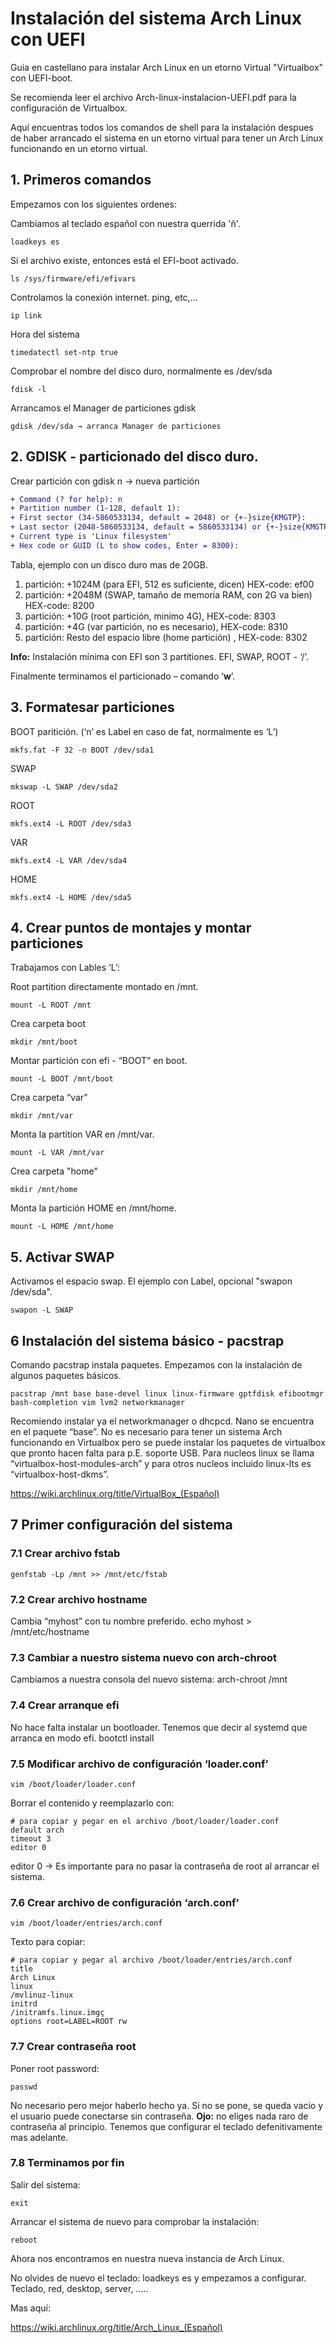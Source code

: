 # Instalación del sistema Arch Linux con UEFI
Guia en castellano para instalar Arch Linux en un etorno Virtual "Virtualbox" con UEFI-boot.

Se recomienda leer el archivo Arch-linux-instalacion-UEFI.pdf para la configuración de Virtualbox.

Aquí encuentras todos los comandos de shell para la instalación despues de haber arrancado el sistema en un etorno virtual para tener un Arch Linux funcionando en un etorno virtual.

## 1. Primeros comandos
Empezamos con los siguientes ordenes:

Cambiamos al teclado español con nuestra querrida 'ñ'.

    loadkeys es
    
Si el archivo existe, entonces está el EFI-boot activado.

    ls /sys/firmware/efi/efivars
    
Controlamos la conexión internet. ping, etc,...

    ip link
    
Hora del sistema
    
    timedatectl set-ntp true
   
Comprobar el nombre del disco duro, normalmente es /dev/sda  
   
    fdisk -l 
    
Arrancamos el Manager de particiones gdisk
        
    gdisk /dev/sda → arranca Manager de particiones



## 2. GDISK - particionado del disco duro.
Crear partición con gdisk
n → nueva partición
```diff
+ Command (? for help): n
+ Partition number (1-128, default 1):
+ First sector (34-5860533134, default = 2048) or {+-}size{KMGTP}:
+ Last sector (2048-5860533134, default = 5860533134) or {+-}size{KMGTP}:
+ Current type is 'Linux filesystem'
+ Hex code or GUID (L to show codes, Enter = 8300):

```

Tabla, ejemplo con un disco duro mas de 20GB. 
1. partición: +1024M (para EFI, 512 es suficiente, dicen) HEX-code: ef00
2. partición: +2048M (SWAP, tamaño de memoria RAM, con 2G va bien) HEX-code: 8200
3. partición: +10G   (root partición, minimo 4G), HEX-code: 8303
4. partición: +4G    (var partición, no es necesario), HEX-code: 8310
5. partición: Resto del espacio libre (home partición) , HEX-code: 8302
  
**Info:** Instalación mínima con EFI son 3 partitiones. EFI, SWAP, ROOT - ‘/’.

Finalmente terminamos el particionado – comando ‘**w**’.


## 3. Formatesar particiones
BOOT paritición. (‘n’ es Label en caso de fat, normalmente es ‘L’)

    mkfs.fat -F 32 -n BOOT /dev/sda1
    
SWAP
    
    mkswap -L SWAP /dev/sda2
    
ROOT

    mkfs.ext4 -L ROOT /dev/sda3

VAR

    mkfs.ext4 -L VAR /dev/sda4

HOME
    
    mkfs.ext4 -L HOME /dev/sda5



## 4. Crear puntos de montajes y montar particiones
Trabajamos con Lables ‘L’:

Root partition directamente montado en /mnt.

    mount -L ROOT /mnt
    
Crea carpeta boot

    mkdir /mnt/boot        
   
Montar partición con efi - “BOOT” en boot.
    
    mount -L BOOT /mnt/boot
    
Crea carpeta “var”
    
    mkdir /mnt/var
    
Monta la partition VAR en /mnt/var.    

    mount -L VAR /mnt/var
    
Crea carpeta "home"

    mkdir /mnt/home     
    
Monta la partición HOME en /mnt/home.

    mount -L HOME /mnt/home 


## 5. Activar SWAP
Activamos el espacio swap. El ejemplo con Label, opcional "swapon /dev/sda".

    swapon -L SWAP
  
  
## 6 Instalación del sistema básico - pacstrap
  Comando pacstrap instala paquetes. Empezamos con la instalación de algunos paquetes básicos.
  
    pacstrap /mnt base base-devel linux linux-firmware gptfdisk efibootmgr bash-completion vim lvm2 networkmanager
  
  Recomiendo instalar ya el networkmanager o dhcpcd. Nano se encuentra en el paquete “base”.
  No es necesario para tener un sistema Arch funcionando en Virtualbox pero se puede instalar
  los paquetes de virtualbox que pronto hacen falta para p.E. soporte USB. Para nucleos linux
  se llama “virtualbox-host-modules-arch” y para otros nucleos incluido linux-lts es 
  “virtualbox-host-dkms”.
  
  https://wiki.archlinux.org/title/VirtualBox_(Español)
  

## 7 Primer configuración del sistema

### 7.1 Crear archivo fstab
    genfstab -Lp /mnt >> /mnt/etc/fstab
 
### 7.2 Crear archivo hostname
Cambia “myhost” con tu nombre preferido.
    echo myhost > /mnt/etc/hostname 
    
### 7.3 Cambiar a nuestro sistema nuevo con arch-chroot
Cambiamos a nuestra consola del nuevo sistema:
    arch-chroot /mnt     

### 7.4 Crear arranque efi
No hace falta instalar un bootloader. Tenemos que decir al systemd que arranca en modo efi.
    bootctl install

### 7.5 Modificar archivo de configuración ‘loader.conf’
    vim /boot/loader/loader.conf
Borrar el contenido y reemplazarlo con:
  
    # para copiar y pegar en el archivo /boot/loader/loader.conf
    default arch
    timeout 3
    editor 0
    
   editor 0 → Es importante para no pasar la contraseña de root al arrancar el sistema.
   
### 7.6 Crear archivo de configuración ‘arch.conf’
    vim /boot/loader/entries/arch.conf
 Texto para copiar: 
 
    # para copiar y pegar al archivo /boot/loader/entries/arch.conf
    title
    Arch Linux
    linux
    /mvlinuz-linux
    initrd
    /initramfs.linux.imgç
    options root=LABEL=ROOT rw
    
### 7.7 Crear contraseña root
Poner root password: 

    passwd
    
No necesario pero mejor haberlo hecho ya.
Si no se pone, se queda vacio y el usuario puede conectarse sin contraseña.
**Ojo:** no eliges nada raro de contraseña al principio.
Tenemos que configurar el teclado defenitivamente mas adelante.
  
  
### 7.8 Terminamos por fin
Salir del sistema:
    
    exit
    
Arrancar el sistema de nuevo para comprobar la instalación:
    
    reboot
 
Ahora nos encontramos en nuestra nueva instancia de Arch Linux.

No olvides de nuevo el teclado: loadkeys es y empezamos a configurar. Teclado, red, desktop, server, .....

Mas aquí:

https://wiki.archlinux.org/title/Arch_Linux_(Español)
  
  
 
